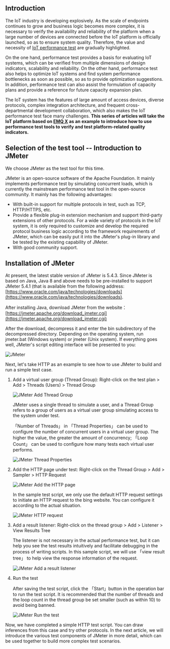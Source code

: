 ## Introduction

The IoT industry is developing explosively. As the scale of endpoints continues to grow and business logic becomes more complex, it is necessary to verify the availability and reliability of the platform when a large number of devices are connected before the IoT platform is officially launched, so as to ensure system quality. Therefore, the value and necessity of [IoT performance test](https://www.emqx.com/en/products/xmeter) are gradually highlighted.

On the one hand, performance test provides a basis for evaluating IoT systems, which can be verified from multiple dimensions of design indicators, scalability and reliability. On the other hand, performance test also helps to optimize IoT systems and find system performance bottlenecks as soon as possible, so as to provide optimization suggestions. In addition, performance test can also assist the formulation of capacity plans and provide a reference for future capacity expansion plan.

The IoT system has the features of large amount of access devices, diverse protocols, complex integration architecture, and frequent cross-departmental development collaboration, which also makes the IoT performance test face many challenges. **This series of articles will take the IoT platform based on [EMQ X](https://www.emqx.io) as an example to introduce how to use performance test tools to verify and test platform-related quality indicators.**

## Selection of the test tool -- Introduction to JMeter

We choose JMeter as the test tool for this time.

JMeter is an open-source software of the Apache Foundation. It mainly implements performance test by simulating concurrent loads, which is currently the mainstream performance test tool in the open-source community. It mainly has the following advantages:

- With built-in support for multiple protocols in test, such as TCP, HTTP/HTTPS, etc.
- Provide a flexible plug-in extension mechanism and support third-party extensions of other protocols. For a wide variety of protocols in the IoT system, it is only required to customize and develop the required protocol business logic according to the framework requirements of JMeter, which can be easily put it into the JMeter's plug-in library and be tested by the existing capability of JMeter.
- With good community support.

## Installation of JMeter

At present, the latest stable version of JMeter is 5.4.3. Since JMeter is based on Java, Java 8 and above needs to be pre-installed to support JMeter 5.4.1 (that is available from the following address: [https://www.oracle.com/java/technologies/downloads](https://www.oracle.com/java/technologies/downloads).

After installing Java, download JMeter from the website：[https://jmeter.apache.org/download_jmeter.cgi](https://jmeter.apache.org/download_jmeter.cgi)

After the download, decompress it and enter the bin subdirectory of the decompressed directory. Depending on the operating system, run jmeter.bat (Windows system) or jmeter (Unix system). If everything goes well, JMeter's script editing interface will be presented to you:

![JMeter](https://static.emqx.net/images/8c0762b8342ab42ec2c5c9051525bc47.png)

Next, let's take HTTP as an example to see how to use JMeter to build and run a simple test case.

1. Add a virtual user group (Thread Group): Right-click on the test plan > Add > Threads (Users) > Thread Group

   ![JMeter Add Thread Group](https://static.emqx.net/images/d2932f0be1273de1c977ce85437f6465.png)

   JMeter uses a single thread to simulate a user, and a Thread Group refers to a group of users as a virtual user group simulating access to the system under test.

   「Number of Threads」 in 「Thread Properties」 can be used to configure the number of concurrent users in a virtual user group. The higher the value, the greater the amount of concurrency; 「Loop Count」 can be used to configure how many tests each virtual user performs.

   ![JMeter Thread Properties](https://static.emqx.net/images/e5d5e8c0c14d97c3c340acbb9808e56a.png)

2. Add the HTTP page under test: Right-click on the Thread Group > Add > Sampler > HTTP Request

   ![JMeter Add the HTTP page](https://static.emqx.net/images/28f9382ea3c9eaaaeec6fe6cbdd6334a.png)

   In the sample test script, we only use the default HTTP request settings to initiate an HTTP request to the bing website. You can configure it according to the actual situation.

   ![JMeter HTTP request](https://static.emqx.net/images/ab4e18dd509091a73fdc09227f509e6b.png)

3. Add a result listener: Right-click on the thread group > Add > Listener > View Results Tree

   The listener is not necessary in the actual performance test, but it can help you see the test results intuitively and facilitate debugging in the process of writing scripts. In this sample script, we will use 「view result tree」 to help view the response information of the request.

   ![JMeter Add a result listener](https://static.emqx.net/images/63ad7b6386eec1a26a8ba8e794cda6e8.png)

4. Run the test

   After saving the test script, click the 「Start」button in the operation bar to run the test script. It is recommended that the number of threads and the loop count in the thread group be set smaller (such as within 10) to avoid being banned.

   ![JMeter Run the test](https://static.emqx.net/images/29baf88be6fc46c19ba4327882c7d30b.png)

Now, we have completed a simple HTTP test script. You can draw inferences from this case and try other protocols. In the next article, we will introduce the various test components of JMeter in more detail, which can be used together to build more complex test scenarios.
